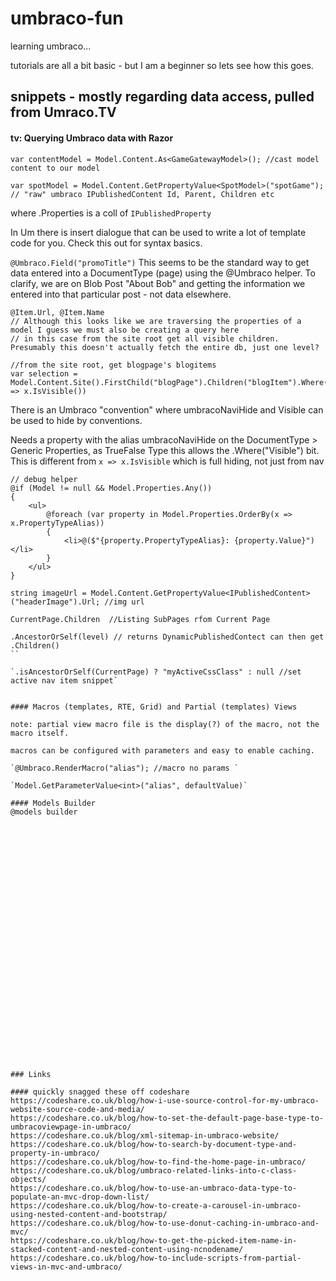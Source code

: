 # umbraco-fun

learning umbraco...

tutorials are all a bit basic - but I am a beginner so lets see how this goes.

## snippets - mostly regarding data access, pulled from Umraco.TV

#### tv: Querying Umbraco data with Razor



`var contentModel = Model.Content.As<GameGatewayModel>(); //cast model content to our model`

`var spotModel = Model.Content.GetPropertyValue<SpotModel>("spotGame"); // "raw" umbraco IPublishedContent Id, Parent, Children etc`

where .Properties is a coll of `IPublishedProperty`

In Um there is insert dialogue that can be used to write a lot of template code for you. Check this out for syntax basics.

`@Umbraco.Field("promoTitle")`
This seems to be the standard way to get data entered into a DocumentType (page) using the @Umbraco helper. 
To clarify, we are on Blob Post "About Bob" and getting the information we entered into that particular post - not data elsewhere.

```var selection = Model.Content.Site().Children().Where(x => x.IsVisible())
@Item.Url, @Item.Name
// Although this looks like we are traversing the properties of a model I guess we must also be creating a query here
// in this case from the site root get all visible children. Presumably this doesn't actually fetch the entire db, just one level?

//from the site root, get blogpage's blogitems
var selection = Model.Content.Site().FirstChild("blogPage").Children("blogItem").Where(x => x.IsVisible())
```

There is an Umbraco "convention" where umbracoNaviHide and Visible can be used to hide by conventions.

Needs a property with the alias umbracoNaviHide on the DocumentType > Generic Properties, as TrueFalse Type this allows the
.Where("Visible") bit. This is different from `x => x.IsVisible` which is full hiding, not just from nav


```
// debug helper
@if (Model != null && Model.Properties.Any())
{
    <ul>
        @foreach (var property in Model.Properties.OrderBy(x => x.PropertyTypeAlias))
        {
            <li>@($"{property.PropertyTypeAlias}: {property.Value}")</li>
        }
    </ul>
}
```

`string imageUrl = Model.Content.GetPropertyValue<IPublishedContent>("headerImage").Url; //img url `

`CurrentPage.Children  //Listing SubPages rfom Current Page`

```//Listing SubPages by Level (eg: always show level 2 items as nav (home = 1)
.AncestorOrSelf(level) // returns DynamicPublishedContect can then get .Children()
``

`.isAncestorOrSelf(CurrentPage) ? "myActiveCssClass" : null //set active nav item snippet`


#### Macros (templates, RTE, Grid) and Partial (templates) Views

note: partial view macro file is the display(?) of the macro, not the macro itself.

macros can be configured with parameters and easy to enable caching.
 
`@Umbraco.RenderMacro("alias"); //macro no params `

`Model.GetParameterValue<int>("alias", defaultValue)`

#### Models Builder
@models builder





























### Links

#### quickly snagged these off codeshare
https://codeshare.co.uk/blog/how-i-use-source-control-for-my-umbraco-website-source-code-and-media/
https://codeshare.co.uk/blog/how-to-set-the-default-page-base-type-to-umbracoviewpage-in-umbraco/
https://codeshare.co.uk/blog/xml-sitemap-in-umbraco-website/
https://codeshare.co.uk/blog/how-to-search-by-document-type-and-property-in-umbraco/
https://codeshare.co.uk/blog/how-to-find-the-home-page-in-umbraco/
https://codeshare.co.uk/blog/umbraco-related-links-into-c-class-objects/
https://codeshare.co.uk/blog/how-to-use-an-umbraco-data-type-to-populate-an-mvc-drop-down-list/
https://codeshare.co.uk/blog/how-to-create-a-carousel-in-umbraco-using-nested-content-and-bootstrap/
https://codeshare.co.uk/blog/how-to-use-donut-caching-in-umbraco-and-mvc/
https://codeshare.co.uk/blog/how-to-get-the-picked-item-name-in-stacked-content-and-nested-content-using-ncnodename/
https://codeshare.co.uk/blog/how-to-include-scripts-from-partial-views-in-mvc-and-umbraco/

